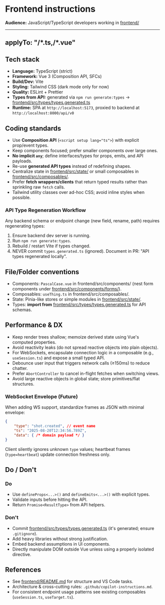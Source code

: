 # Frontend instructions

**Audience:** JavaScript/TypeScript developers working in [frontend/](../../frontend/)

---
applyTo: "**/*.ts,**/*.vue"
---

## Tech stack

- **Language:** TypeScript (strict)
- **Framework:** Vue 3 (Composition API, SFCs)
- **Build/Dev:** Vite
- **Styling:** Tailwind CSS (dark mode only for now)
- **Quality:** ESLint + Prettier
- **Types from API:** generated via `npm run generate:types` -> [frontend/src/types/types.generated.ts](../../frontend/src/types/types.generated.ts)
- **Runtime:** SPA at `http://localhost:5173`, proxied to backend at `http://localhost:8000/api/v0`

## Coding standards

- Use **Composition API** (`<script setup lang="ts">`) with explicit prop/event types.
- Keep components focused; prefer smaller components over large ones.
- **No implicit `any`**; define interfaces/types for props, emits, and API payloads.
- Re-use **generated API types** instead of redefining shapes.
- Centralize state in [frontend/src/state/](../../frontend/src/state/) or small composables in [frontend/src/composables/](../../frontend/src/composables/).
- Prefer **fetch wrappers/clients** that return typed results rather than sprinkling raw `fetch` calls.
- Tailwind utility classes over ad-hoc CSS; avoid inline styles when possible.

### API Type Regeneration Workflow

Any backend schema or endpoint change (new field, rename, path) requires regenerating types:
1. Ensure backend dev server is running.
2. Run `npm run generate:types`.
3. Rebuild / restart Vite if types changed.
4. NEVER commit `types.generated.ts` (ignored). Document in PR: "API types regenerated locally".

## File/Folder conventions

- Components: `PascalCase.vue` in frontend/src/components/ (nest form components under [frontend/src/components/forms/](../../frontend/src/components/forms/)).
- Composables: `useThing.ts` in frontend/src/composables/.
- State: Pinia-like stores or simple modules in [frontend/src/state/](../../frontend/src/state/).
- Types: **import from** [frontend/src/types/types.generated.ts](../../frontend/src/types/types.generated.ts) for API schemas.

## Performance & DX

- Keep render trees shallow; memoize derived state using Vue's computed properties.
- Avoid reactivity leaks (do not spread reactive objects into plain objects).
- For WebSockets, encapsulate connection logic in a composable (e.g., `useSession.ts`) and expose a small typed API.
- Debounce user input that triggers network calls (≥150ms) to reduce chatter.
- Prefer `AbortController` to cancel in-flight fetches when switching views.
- Avoid large reactive objects in global state; store primitives/flat structures.

### WebSocket Envelope (Future)

When adding WS support, standardize frames as JSON with minimal envelope:

```json
{
	"type": "shot.created", // event name
	"ts": "2025-08-20T12:34:56.789Z",
	"data": { /* domain payload */ }
}
```

Client silently ignores unknown `type` values; heartbeat frames (`type=heartbeat`) update connection freshness only.

## Do / Don't

### Do

- Use `defineProps<...>()` and `defineEmits<...>()` with explicit types.
- Validate inputs before hitting the API.
- Return `Promise<ResultType>` from API helpers.

### Don't

- Commit [frontend/src/types/types.generated.ts](../../frontend/src/types/types.generated.ts) (it's generated; ensure `.gitignore`).
- Add heavy libraries without strong justification.
- Embed backend assumptions in UI components.
- Directly manipulate DOM outside Vue unless using a properly isolated directive.

## References

- See [frontend/README.md](../../frontend/README.md) for structure and VS Code tasks.
 - Architecture & cross-cutting rules: `.github/copilot-instructions.md`.
 - For consistent endpoint usage patterns see existing composables (`useSession.ts`, `useTarget.ts`).
